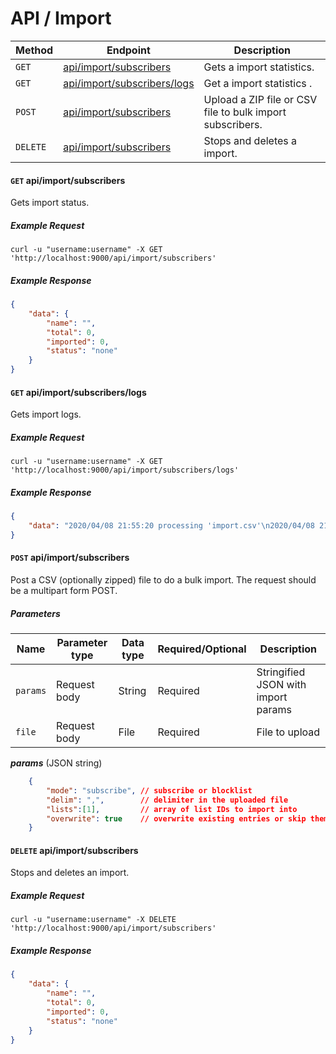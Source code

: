 # API / Import

Method     |  Endpoint                                                            |  Description 
-----------|----------------------------------------------------------------------|--------------
`GET`      | [api/import/subscribers](#get-apiimportsubscribers)                  | Gets a import statistics. 
`GET`      | [api/import/subscribers/logs](#get-apiimportsubscriberslogs)         | Get a import statistics .
`POST`     | [api/import/subscribers](#post-apiimportsubscribers)                 | Upload a ZIP file or CSV file to bulk import subscribers. 
`DELETE`   | [api/import/subscribers](#delete-apiimportsubscribers)               | Stops and deletes a import.


#### **`GET`** api/import/subscribers
Gets import status.

##### Example Request 
```shell 
curl -u "username:username" -X GET 'http://localhost:9000/api/import/subscribers'
```

##### Example Response 
```json
{
    "data": {
        "name": "",
        "total": 0,
        "imported": 0,
        "status": "none"
    }
}
```

#### **`GET`** api/import/subscribers/logs
Gets import logs.

##### Example Request 
```shell
curl -u "username:username" -X GET 'http://localhost:9000/api/import/subscribers/logs'
```

##### Example Response
```json
{
    "data": "2020/04/08 21:55:20 processing 'import.csv'\n2020/04/08 21:55:21 imported finished\n"
}
```



#### **`POST`** api/import/subscribers
Post a CSV (optionally zipped) file to do a bulk import. The request should be a multipart form POST.


##### Parameters

Name     | Parameter type | Data type       | Required/Optional |  Description
---------|----------------|----------------|-------------------|-----------------------
`params` | Request body | String         | Required          | Stringified JSON with import params
`file` | Request body | File         | Required          | File to upload

***params*** (JSON string)

```json
    {
        "mode": "subscribe", // subscribe or blocklist
        "delim": ",",        // delimiter in the uploaded file
        "lists":[1],         // array of list IDs to import into
        "overwrite": true    // overwrite existing entries or skip them?
    }
```


#### **`DELETE`** api/import/subscribers
Stops and deletes an import.

##### Example Request
```shell
curl -u "username:username" -X DELETE 'http://localhost:9000/api/import/subscribers' 
```

##### Example Response
```json
{
    "data": {
        "name": "",
        "total": 0,
        "imported": 0,
        "status": "none"
    }
}
```
